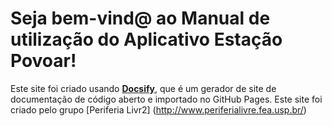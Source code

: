 # Seja bem-vind@ ao Manual de utilização do Aplicativo Estação Povoar!<!-- {docsify-ignore-all} -->

Este site foi criado usando [**Docsify**](https://docsify.js.org), que é um gerador de site de documentação de código aberto e importado no GitHub Pages. Este site foi criado pelo grupo [Periferia Livr2] (http://www.periferialivre.fea.usp.br/)




